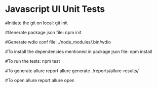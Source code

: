 # Javascript UI Unit Tests
#Initiate the git on local:
git init

#Generate package json file:
npm init

#Generate wdio conf file:
./node_modules/.bin/wdio

#To install the dependencies mentioned in package json file:
npm install

#To run the tests:
npm test

#To generate allure report
allure generate ./reports/allure-results/

#To open allure report
allure open
